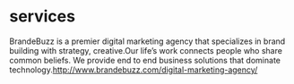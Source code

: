 # services
BrandeBuzz is a premier digital marketing agency that specializes in brand building with strategy, creative.Our life’s work connects people who share common beliefs. We provide end to end business solutions that dominate technology.http://www.brandebuzz.com/digital-marketing-agency/
